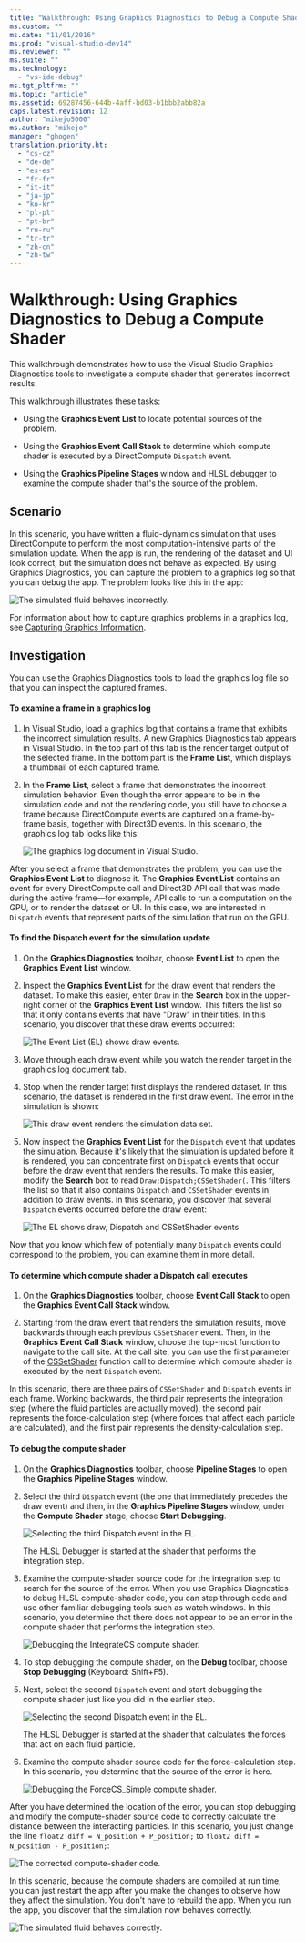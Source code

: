 ```yaml
---
title: "Walkthrough: Using Graphics Diagnostics to Debug a Compute Shader | Microsoft Docs"
ms.custom: ""
ms.date: "11/01/2016"
ms.prod: "visual-studio-dev14"
ms.reviewer: ""
ms.suite: ""
ms.technology: 
  - "vs-ide-debug"
ms.tgt_pltfrm: ""
ms.topic: "article"
ms.assetid: 69287456-644b-4aff-bd03-b1bbb2abb82a
caps.latest.revision: 12
author: "mikejo5000"
ms.author: "mikejo"
manager: "ghogen"
translation.priority.ht: 
  - "cs-cz"
  - "de-de"
  - "es-es"
  - "fr-fr"
  - "it-it"
  - "ja-jp"
  - "ko-kr"
  - "pl-pl"
  - "pt-br"
  - "ru-ru"
  - "tr-tr"
  - "zh-cn"
  - "zh-tw"
---
```

# Walkthrough: Using Graphics Diagnostics to Debug a Compute Shader
This walkthrough demonstrates how to use the Visual Studio Graphics Diagnostics tools to investigate a compute shader that generates incorrect results.  
  
 This walkthrough illustrates these tasks:  
  
-   Using the **Graphics Event List** to locate potential sources of the problem.  
  
-   Using the **Graphics Event Call Stack** to determine which compute shader is executed by a DirectCompute `Dispatch` event.  
  
-   Using the **Graphics Pipeline Stages** window and HLSL debugger to examine the compute shader that's the source of the problem.  
  
## Scenario  
 In this scenario, you have written a fluid-dynamics simulation that uses DirectCompute to perform the most computation-intensive parts of the simulation update. When the app is run, the rendering of the dataset and UI look correct, but the simulation does not behave as expected. By using Graphics Diagnostics, you can capture the problem to a graphics log so that you can debug the app. The problem looks like this in the app:  
  
 ![The simulated fluid behaves incorrectly.](../debugger/media/gfx_diag_demo_compute_shader_fluid_problem.png "gfx_diag_demo_compute_shader_fluid_problem")  
  
 For information about how to capture graphics problems in a graphics log, see [Capturing Graphics Information](../debugger/capturing-graphics-information.md).  
  
## Investigation  
 You can use the Graphics Diagnostics tools to load the graphics log file so that you can inspect the captured frames.  
  
#### To examine a frame in a graphics log  
  
1.  In Visual Studio, load a graphics log that contains a frame that exhibits the incorrect simulation results. A new Graphics Diagnostics tab appears in Visual Studio. In the top part of this tab is the render target output of the selected frame. In the bottom part is the **Frame List**, which displays a thumbnail of each captured frame.  
  
2.  In the **Frame List**, select a frame that demonstrates the incorrect simulation behavior. Even though the error appears to be in the simulation code and not the rendering code, you still have to choose a frame because DirectCompute events are captured on a frame-by-frame basis, together with Direct3D events. In this scenario, the graphics log tab looks like this:  
  
     ![The graphics log document in Visual Studio.](../debugger/media/gfx_diag_demo_compute_shader_fluid_step_1.png "gfx_diag_demo_compute_shader_fluid_step_1")  
  
 After you select a frame that demonstrates the problem, you can use the **Graphics Event List** to diagnose it. The **Graphics Event List** contains an event for every DirectCompute call and Direct3D API call that was made during the active frame—for example, API calls to run a computation on the GPU, or to render the dataset or UI. In this case, we are interested in `Dispatch` events that represent parts of the simulation that run on the GPU.  
  
#### To find the Dispatch event for the simulation update  
  
1.  On the **Graphics Diagnostics** toolbar, choose **Event List** to open the **Graphics Event List** window.  
  
2.  Inspect the **Graphics Event List** for the draw event that renders the dataset. To make this easier, enter `Draw` in the **Search** box in the upper-right corner of the **Graphics Event List** window. This filters the list so that it only contains events that have "Draw" in their titles. In this scenario, you discover that these draw events occurred:  
  
     ![The Event List &#40;EL&#41; shows draw events.](../debugger/media/gfx_diag_demo_compute_shader_fluid_step_2.png "gfx_diag_demo_compute_shader_fluid_step_2")  
  
3.  Move through each draw event while you watch the render target in the graphics log document tab.  
  
4.  Stop when the render target first displays the rendered dataset. In this scenario, the dataset is rendered in the first draw event. The error in the simulation is shown:  
  
     ![This draw event renders the simulation data set.](../debugger/media/gfx_diag_demo_compute_shader_fluid_step_3.png "gfx_diag_demo_compute_shader_fluid_step_3")  
  
5.  Now inspect the **Graphics Event List** for the `Dispatch` event that updates the simulation. Because it's likely that the simulation is updated before it is rendered, you can concentrate first on `Dispatch` events that occur before the draw event that renders the results. To make this easier, modify the **Search** box to read `Draw;Dispatch;CSSetShader(`. This filters the list so that it also contains `Dispatch` and `CSSetShader` events in addition to draw events. In this scenario, you discover that several `Dispatch` events occurred before the draw event:  
  
     ![The EL shows draw, Dispatch and CSSetShader events](../debugger/media/gfx_diag_demo_compute_shader_fluid_step_4.png "gfx_diag_demo_compute_shader_fluid_step_4")  
  
 Now that you know which few of potentially many `Dispatch` events could correspond to the problem, you can examine them in more detail.  
  
#### To determine which compute shader a Dispatch call executes  
  
1.  On the **Graphics Diagnostics** toolbar, choose **Event Call Stack** to open the **Graphics Event Call Stack** window.  
  
2.  Starting from the draw event that renders the simulation results, move backwards through each previous `CSSetShader` event. Then, in the **Graphics Event Call Stack** window, choose the top-most function to navigate to the call site. At the call site, you can use the first parameter of the [CSSetShader](http://msdn.microsoft.com/library/ff476402.aspx) function call to determine which compute shader is executed by the next `Dispatch` event.  
  
 In this scenario, there are three pairs of `CSSetShader` and `Dispatch` events in each frame. Working backwards, the third pair represents the integration step (where the fluid particles are actually moved), the second pair represents the force-calculation step (where forces that affect each particle are calculated), and the first pair represents the density-calculation step.  
  
#### To debug the compute shader  
  
1.  On the **Graphics Diagnostics** toolbar, choose **Pipeline Stages** to open the **Graphics Pipeline Stages** window.  
  
2.  Select the third `Dispatch` event (the one that immediately precedes the draw event) and then, in the **Graphics Pipeline Stages** window, under the **Compute Shader** stage, choose **Start Debugging**.  
  
     ![Selecting the third Dispatch event in the EL.](../debugger/media/gfx_diag_demo_compute_shader_fluid_step_6.png "gfx_diag_demo_compute_shader_fluid_step_6")  
  
     The HLSL Debugger is started at the shader that performs the integration step.  
  
3.  Examine the compute-shader source code for the integration step to search for the source of the error. When you use Graphics Diagnostics to debug HLSL compute-shader code, you can step through code and use other familiar debugging tools such as watch windows. In this scenario, you determine that there does not appear to be an error in the compute shader that performs the integration step.  
  
     ![Debugging the IntegrateCS compute shader.](../debugger/media/gfx_diag_demo_compute_shader_fluid_step_7.png "gfx_diag_demo_compute_shader_fluid_step_7")  
  
4.  To stop debugging the compute shader, on the **Debug** toolbar, choose **Stop Debugging** (Keyboard: Shift+F5).  
  
5.  Next, select the second `Dispatch` event and start debugging the compute shader just like you did in the earlier step.  
  
     ![Selecting the second Dispatch event in the EL.](../debugger/media/gfx_diag_demo_compute_shader_fluid_step_8.png "gfx_diag_demo_compute_shader_fluid_step_8")  
  
     The HLSL Debugger is started at the shader that calculates the forces that act on each fluid particle.  
  
6.  Examine the compute shader source code for the force-calculation step. In this scenario, you determine that the source of the error is here.  
  
     ![Debugging the ForceCS&#95;Simple compute shader.](../debugger/media/gfx_diag_demo_compute_shader_fluid_step_9.png "gfx_diag_demo_compute_shader_fluid_step_9")  
  
 After you have determined the location of the error, you can stop debugging and modify the compute-shader source code to correctly calculate the distance between the interacting particles. In this scenario, you just change the line `float2 diff = N_position + P_position;` to `float2 diff = N_position - P_position;`:  
  
 ![The corrected compute&#45;shader code.](../debugger/media/gfx_diag_demo_compute_shader_fluid_step_10.png "gfx_diag_demo_compute_shader_fluid_step_10")  
  
 In this scenario, because the compute shaders are compiled at run time, you can just restart the app after you make the changes to observe how they affect the simulation. You don't have to rebuild the app. When you run the app, you discover that the simulation now behaves correctly.  
  
 ![The simulated fluid behaves correctly.](../debugger/media/gfx_diag_demo_compute_shader_fluid_resolution.png "gfx_diag_demo_compute_shader_fluid_resolution")